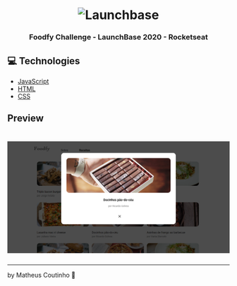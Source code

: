<h1 align="center">
    <img alt="Launchbase" src="https://rocketseat-cdn.s3-sa-east-1.amazonaws.com/bootcamp-launchbase.png" width="250px" />
</h1>

<h3 align="center">
  Foodfy Challenge - LaunchBase 2020 - Rocketseat
</h3>





## :computer: Technologies

- [JavaScript](https://www.javascript.com)
- [HTML](https://www.w3.org)
- [CSS](https://www.w3.org/Style/CSS/Overview.en.html)


## Preview

<h1 align="center">
    <img alt="" src="./layout/preview.png" width="940px" />
</h1>


---

by Matheus Coutinho :wave: 